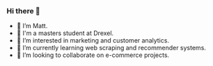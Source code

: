 ### Hi there 👋

- 👋 I’m Matt.
- 💬 I'm a masters student at Drexel.
- 👀 I’m interested in marketing and customer analytics.
- 🌱 I’m currently learning web scraping and recommender systems.
- 💞️ I’m looking to collaborate on e-commerce projects.

